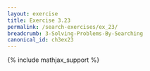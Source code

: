 ```yaml
---
layout: exercise
title: Exercise 3.23
permalink: /search-exercises/ex_23/
breadcrumb: 3-Solving-Problems-By-Searching
canonical_id: ch3ex23
---
```


{% include mathjax_support %}

